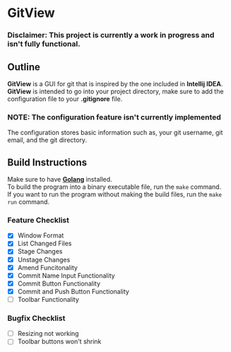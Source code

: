 
# GitView
### Disclaimer: This project is currently a work in progress and isn't fully functional.
## Outline
**GitView** is a GUI for git that is inspired by the one included in **Intellij IDEA**. **GitView** is intended to go into your project directory, make sure to add the configuration file to your **.gitignore** file.  
### NOTE: The configuration feature isn't currently implemented  
The configuration stores basic information such as, your git username, git email, and the git directory.
## Build Instructions
Make sure to have [**Golang**](https://go.dev/) installed.  
To build the program into a binary executable file, run the `make` command.  
If you want to run the program without making the build files, run the `make run` command.  
### Feature Checklist
- [x] Window Format
- [x] List Changed Files
- [x] Stage Changes
- [x] Unstage Changes
- [x] Amend Funcitonality
- [x] Commit Name Input Functionality
- [x] Commit Button Functionality
- [x] Commit and Push Button Functionality
- [ ] Toolbar Functionality
### Bugfix Checklist
- [ ] Resizing not working
- [ ] Toolbar buttons won't shrink